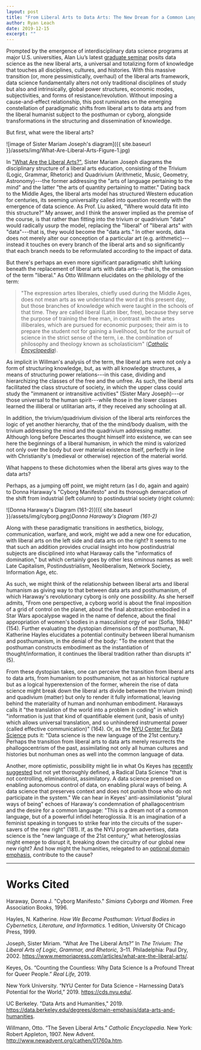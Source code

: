 ```yaml
---
layout: post
title: "From Liberal Arts to Data Arts: The New Dream for a Common Language"
author: Ryan Leach
date: 2019-12-15
excerpt: ""
---
```


Prompted by the emergence of interdisciplinary data science programs at major U.S. universities, Alan Liu’s latest [graduate seminar](https://alanyliu.org/course/english-238-the-humanities-and-data-science-fall-2019/) posits data science as the new liberal arts, a universal and totalizing form of knowledge that touches all disciplines, cultures, and histories. With this massive transition (or, more pessimistically, overhaul) of the liberal arts framework, data science fundamentally alters not only traditional disciplines of study but also and intrinsically, global power structures, economic modes, subjectivities, and forms of resistance/revolution.  Without imposing a cause-and-effect relationship, this post ruminates on the emerging constellation of paradigmatic shifts from liberal arts to data arts and from the liberal humanist subject to the posthuman or cyborg, alongside transformations in the structuring and dissemination of knowledge.

But first, what were the liberal arts?

![image of Sister Mariam Joseph's diagram]({{ site.baseurl }}/assets/img/What-Are-Liberal-Arts-Figure-1.jpg)

In ["What Are the Liberal Arts?"](https://www.memoriapress.com/articles/what-are-the-liberal-arts/), Sister Mariam Joseph diagrams the disciplinary structure of a liberal arts education, consisting of the Trivium (Logic, Grammar, Rhetoric) and Quadrivium (Arithmetic, Music, Geometry, Astronomy)---the former addressing the "arts of language pertaining to the mind" and the latter "the arts of quantity pertaining to matter." Dating back to the Middle Ages, the liberal arts model has structured Western education for centuries, its seeming universality called into question recently with the emergence of data science. As Prof. Liu asked, "Where would data fit into this structure?" My answer, and I think the answer implied as the premise of the course, is that rather than fitting into the trivium or quadrivium "data" would radically usurp the model, replacing the "liberal" of "liberal arts" with "data"---that is, they would become the "data arts." In other words, data does not merely alter our conception of a particular art (e.g. arithmetic)---instead it touches on every branch of the liberal arts and so significantly that each branch needs to be reformulated according to the impact of data.

But there's perhaps an even more significant paradigmatic shift lurking beneath the replacement of liberal arts with data arts---that is, the omission of the term "liberal." As Otto Willmann elucidates on the philology of the term:

> "The expression artes liberales, chiefly used during the Middle Ages, does not mean arts as we understand the word at this present day, but those branches of knowledge which were taught in the schools of that time. They are called liberal (Latin liber, free), because they serve the purpose of training the free man, in contrast with the artes illiberales, which are pursued for economic purposes; their aim is to prepare the student not for gaining a livelihood, but for the pursuit of science in the strict sense of the term, i.e. the combination of philosophy and theology known as scholasticism" ([_Catholic Encyclopedia_](http://www.newadvent.org/cathen/01760a.htm)).

As implicit in Willman's analysis of the term, the liberal arts were not only a form of structuring knowledge, but, as with all knowledge structures, a means of structuring power relations---in this case, dividing and hierarchizing the classes of the free and the unfree. As such, the liberal arts facilitated the class structure of society, in which the upper class could study the "immanent or intransitive activities" (Sister Mary Joseph)---or those universal to the human spirit---while those in the lower classes learned the illiberal or utilitarian arts, if they received any schooling at all. 

In addition, the trivium/quadrivium division of the liberal arts reinforces the logic of yet another hierarchy, that of the the mind/body dualism, with the trivium addressing the mind and the quadrivium addressing matter. Although long before Descartes thought himself into existence, we can see here the beginnings of a liberal humanism, in which the mind is valorized not only over the body but over material existence itself, perfectly in line with Christianity's (medieval or otherwise) rejection of the material world. 

What happens to these dichotomies when the liberal arts gives way to the data arts?

Perhaps, as a jumping off point, we might return (as I do, again and again) to Donna Haraway's "Cyborg Manifesto" and its thorough demarcation of the shift from industrial (left column) to postindustrial society (right column):

![Donna Haraway's Diagram (161-2)]({{ site.baseurl }}/assets/img/cyborg.png)*Donna Haraway's Diagram (161-2)*


Along with these paradigmatic transitions in aesthetics, biology, communication, warfare, and work, might we add a new one for education, with liberal arts on the left side and data arts on the right? It seems to me that such an addition provides crucial insight into how postindustrial subjects are disciplined into what Haraway calls the "informatics of domination," but which certainly goes by other less ominous names as well: Late Capitalism, Postindustrialism, Neoliberalism, Network Society, Information Age, etc. 

As such, we might think of the relationship between liberal arts and liberal humanism as giving way to that between data arts and posthumanism, of which Haraway's revolutionary cyborg is only one possibility. As she herself admits, "From one perspective, a cyborg world is about the final imposition of a grid of control on the planet, about the final abstraction embodied in a Star Wars apocalypse waged in the name of defence, about the final appropriation of women's bodies in a masculinist orgy of war (Sofia, 1984)" (154). Further evaluating the dystopian dimensions of the posthuman, N. Katherine Hayles elucidates a potential continuity between liberal humanism and posthumanism, in the denial of the body: "To the extent that the posthuman constructs embodiment as the instantiation of thought/information, it continues the liberal tradition rather than disrupts it" (5). 

From these dystopian takes, one can perceive the transition from liberal arts to data arts, from humanism to posthumanism, not as an historical rupture but as a logical hyperextension of the former, wherein the rise of data science might break down the liberal arts divide between the trivium (mind) and quadivium (matter) but only to render it fully informational, leaving behind the materiality of human and nonhuman embodiment. Haraways calls it "the translation of the world into a problem in coding" in which "information is just that kind of quantifiable element (unit, basis of unity) which allows universal translation, and so unhindered instrumental power (called effective communication)" (164). Or, as the [NYU Center for Data Science](https://cds.nyu.edu/) puts it:
"Data science is the new language of the 21st century." Perhaps the transition from liberal arts to data arts merely resurrects the phallogocentrism of the past, assimilating not only all human cultures and histories but nonhuman ones as well into the common language of data. 

Another, more optimistic, possibility might lie in what Os Keyes has [recently suggested](https://reallifemag.com/counting-the-countless/) but not yet thoroughly defined, a Radical Data Science "that is not controlling, eliminationist, assimilatory. A data science premised on enabling autonomous control of data, on enabling plural ways of being. A data science that preserves context and does not punish those who do not participate in the system." We can hear in Keyes' anti-assimilationist "plural ways of being" echoes of Haraway's condemnation of phallagocentrism and the desire for a common language: "This is a dream not of a common language, but of a powerful infidel heteroglossia. It is an imagination of a feminist speaking in tongues to strike fear into the circuits of the super-savers of the new right" (181). If, as the NYU program advertises, data science is the "new language of the 21st century," what heteroglossias might emerge to disrupt it, breaking down the circuitry of our global new new right? And how might the humanities, relegated to an [optional domain emphasis](https://data.berkeley.edu/degrees/domain-emphasis/data-arts-and-humanities), contribute to the cause?


---
# Works Cited

Haraway, Donna J. "Cyborg Manifesto." _Simians Cyborgs and Women._ Free Association Books, 1996.

Hayles, N. Katherine. _How We Became Posthuman: Virtual Bodies in Cybernetics, Literature, and Informatics._ 1 edition, University Of Chicago Press, 1999.

Joseph, Sister Miriam. “What Are The Liberal Arts?” In _The Trivium: The Liberal Arts of Logic, Grammar, and Rhetoric,_ 3–11. Philadelphia: Paul Dry, 2002. <https://www.memoriapress.com/articles/what-are-the-liberal-arts/>. 

Keyes, Os. “Counting the Countless: Why Data Science Is a Profound Threat for Queer People.” _Real Life,_ 2019.

New York University. “NYU Center for Data Science – Harnessing Data’s Potential for the World,” 2019. <https://cds.nyu.edu/>.

UC Berkeley. "Data Arts and Humanities," 2019. <https://data.berkeley.edu/degrees/domain-emphasis/data-arts-and-humanities>.

Willmann, Otto. “The Seven Liberal Arts.” _Catholic Encyclopedia._ New York: Robert Appleton, 1907. New Advent. <http://www.newadvent.org/cathen/01760a.htm>.